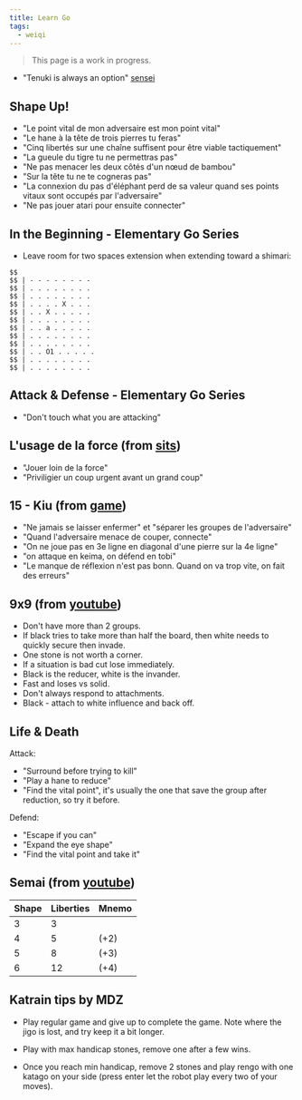 ```yaml
---
title: Learn Go
tags:
  - weiqi
---
```


> This page is a work in progress.

- "Tenuki is always an option" [sensei](https://senseis.xmp.net/?TenukiIsAlwaysAnOption)

## Shape Up!

- "Le point vital de mon adversaire est mon point vital"
- "Le hane à la tête de trois pierres tu feras"
- "Cinq libertés sur une chaîne suffisent pour être viable tactiquement"
- "La gueule du tigre tu ne permettras pas"
- "Ne pas menacer les deux côtés d'un nœud de bambou"
- "Sur la tête tu ne te cogneras pas"
- "La connexion du pas d'éléphant perd de sa valeur quand ses points vitaux sont occupés par l'adversaire"
- "Ne pas jouer atari pour ensuite connecter"

## In the Beginning - Elementary Go Series

- Leave room for two spaces extension when extending toward a shimari:

```baduk
$$
$$ | - - - - - - - -
$$ | . . . . . . . .
$$ | . . . . . . . .
$$ | . . . . X . . .
$$ | . . X . . . . .
$$ | . . . . . . . .
$$ | . . a . . . . .
$$ | . . . . . . . .
$$ | . . . . . . . .
$$ | . . O1 . . . . .
$$ | . . . . . . . .
$$ | . . . . . . . .

```

## Attack & Defense - Elementary Go Series

- "Don't touch what you are attacking"

## L'usage de la force (from [sits](https://www.youtube.com/watch?v=OAi29u1AAYc))

- "Jouer loin de la force"
- "Priviligier un coup urgent avant un grand coup"

## 15 - Kiu (from [game](https://online-go.com/game/66142760))

- "Ne jamais se laisser enfermer" et "séparer les groupes de l'adversaire"
- "Quand l'adversaire menace de couper, connecte"
- "On ne joue pas en 3e ligne en diagonal d'une pierre sur la 4e ligne"
- "on attaque en keima, on défend en tobi"
- "Le manque de réflexion n'est pas bonn. Quand on va trop vite, on fait des erreurs"

## 9x9 (from [youtube](https://www.youtube.com/watch?v=S9ALLsABPl4))

- Don't have more than 2 groups.
- If black tries to take more than half the board, then white needs to quickly secure then invade.
- One stone is not worth a corner.
- If a situation is bad cut lose immediately.
- Black is the reducer, white is the invander.
- Fast and loses vs solid.
- Don't always respond to attachments.
- Black - attach to white influence and back off.

## Life & Death

Attack:

- "Surround before trying to kill"
- "Play a hane to reduce"
- "Find the vital point", it's usually the one that save the group after reduction, so try it before.

Defend:

- "Escape if you can"
- "Expand the eye shape"
- "Find the vital point and take it"

## Semai (from [youtube](https://www.youtube.com/watch?v=x4mQ3I-JVU8))

| Shape | Liberties | Mnemo |
|-------|-----------|-------|
| 3     | 3         |       |
| 4     | 5         | (+2)  |
| 5     | 8         | (+3)  |
| 6     | 12        | (+4)  |

## Katrain tips by MDZ

- Play regular game and give up to complete the game. Note where the jigo is lost, and try keep it a bit longer.

- Play with max handicap stones, remove one after a few wins.

- Once you reach min handicap, remove 2 stones and play rengo with one katago on your side (press enter let the robot play every two of your moves).
